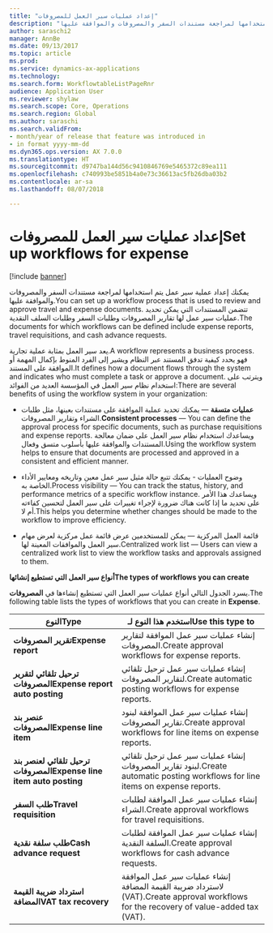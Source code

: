 ```yaml
---
title: "إعداد عمليات سير العمل للمصروفات"
description: "يمكنك إعداد عملية سير عمل يتم استخدامها لمراجعة مستندات السفر والمصروفات والموافقة عليها."
author: saraschi2
manager: AnnBe
ms.date: 09/13/2017
ms.topic: article
ms.prod: 
ms.service: dynamics-ax-applications
ms.technology: 
ms.search.form: WorkflowtableListPageRnr
audience: Application User
ms.reviewer: shylaw
ms.search.scope: Core, Operations
ms.search.region: Global
ms.author: saraschi
ms.search.validFrom:
- month/year of release that feature was introduced in
- in format yyyy-mm-dd
ms.dyn365.ops.version: AX 7.0.0
ms.translationtype: HT
ms.sourcegitcommit: d9747ba144d56c9410846769e5465372c89ea111
ms.openlocfilehash: c740993be5851b4a0e73c36613ac5fb26dba03b2
ms.contentlocale: ar-sa
ms.lasthandoff: 08/07/2018

---
```


# <a name="set-up-workflows-for-expense"></a><span data-ttu-id="22608-103">إعداد عمليات سير العمل للمصروفات</span><span class="sxs-lookup"><span data-stu-id="22608-103">Set up workflows for expense</span></span>

[!include [banner](../includes/banner.md)]

<span data-ttu-id="22608-104"> يمكنك إعداد عملية سير عمل يتم استخدامها لمراجعة مستندات السفر والمصروفات والموافقة عليها.</span><span class="sxs-lookup"><span data-stu-id="22608-104">You can set up a workflow process that is used to review and approve travel and expense documents.</span></span> <span data-ttu-id="22608-105">تتضمن المستندات التي يمكن تحديد عمليات سير عمل لها تقارير المصروفات وطلبات السفر وطلبات السلف النقدية.</span><span class="sxs-lookup"><span data-stu-id="22608-105">The documents for which workflows can be defined include expense reports, travel requisitions, and cash advance requests.</span></span>

<span data-ttu-id="22608-106">يعد سير العمل بمثابة عملية تجارية.</span><span class="sxs-lookup"><span data-stu-id="22608-106">A workflow represents a business process.</span></span> <span data-ttu-id="22608-107">فهو يحدد كيفية تدفق المستند عبر النظام ويشير إلى الفرد المنوط بإكمال المهمة أو الموافقة على المستند.</span><span class="sxs-lookup"><span data-stu-id="22608-107">It defines how a document flows through the system and indicates who must complete a task or approve a document.</span></span> <span data-ttu-id="22608-108">ويترتب على استخدام نظام سير العمل في المؤسسة العديد من الفوائد:</span><span class="sxs-lookup"><span data-stu-id="22608-108">There are several benefits of using the workflow system in your organization:</span></span>

-   <span data-ttu-id="22608-109">**عمليات متسقة** — يمكنك تحديد عملية الموافقة على مستندات بعينها، مثل طلبات الشراء وتقارير المصروفات.</span><span class="sxs-lookup"><span data-stu-id="22608-109">**Consistent processes** — You can define the approval process for specific documents, such as purchase requisitions and expense reports.</span></span> <span data-ttu-id="22608-110">ويساعدك استخدام نظام سير العمل على ضمان معالجة المستندات والموافقة عليها بأسلوب متسق وفعال.</span><span class="sxs-lookup"><span data-stu-id="22608-110">Using the workflow system helps to ensure that documents are processed and approved in a consistent and efficient manner.</span></span>

-   <span data-ttu-id="22608-111">وضوح العمليات - يمكنك تتبع حالة مثيل سير عمل معين وتاريخه ومعايير الأداء الخاصة به.</span><span class="sxs-lookup"><span data-stu-id="22608-111">Process visibility — You can track the status, history, and performance metrics of a specific workflow instance.</span></span> <span data-ttu-id="22608-112">ويساعدك هذا الأمر على تحديد ما إذا كانت هناك ضرورة لإجراء تغييرات على سير العمل لتحسين كفاءته أم لا.</span><span class="sxs-lookup"><span data-stu-id="22608-112">This helps you determine whether changes should be made to the workflow to improve efficiency.</span></span>

-   <span data-ttu-id="22608-113">قائمة العمل المركزية — يمكن للمستخدمين عرض قائمة عمل مركزية لعرض مهام سير العمل والموافقات المعينة لها.</span><span class="sxs-lookup"><span data-stu-id="22608-113">Centralized work list — Users can view a centralized work list to view the workflow tasks and approvals assigned to them.</span></span> 

<span data-ttu-id="22608-114">**أنواع سير العمل التي تستطيع إنشائها**</span><span class="sxs-lookup"><span data-stu-id="22608-114">**The types of workflows you can create**</span></span>

<span data-ttu-id="22608-115">يسرد الجدول التالي أنواع عمليات سير العمل التي تستطيع إنشاءها في **المصروفات**.</span><span class="sxs-lookup"><span data-stu-id="22608-115">The following table lists the types of workflows that you can create in **Expense**.</span></span>


|              <span data-ttu-id="22608-116"><strong>النوع</strong></span><span class="sxs-lookup"><span data-stu-id="22608-116"><strong>Type</strong></span></span>              |                   <span data-ttu-id="22608-117"><strong>استخدم هذا النوع لـ</strong></span><span class="sxs-lookup"><span data-stu-id="22608-117"><strong>Use this type to</strong></span></span>                   |
|-------------------------------------------------|-----------------------------------------------------------------------|
|         <span data-ttu-id="22608-118"><strong>تقرير المصروفات</strong></span><span class="sxs-lookup"><span data-stu-id="22608-118"><strong>Expense report</strong></span></span>         |            <span data-ttu-id="22608-119">إنشاء عمليات سير عمل الموافقة لتقارير المصروفات.</span><span class="sxs-lookup"><span data-stu-id="22608-119">Create approval workflows for expense reports.</span></span>             |
|  <span data-ttu-id="22608-120"><strong>ترحيل تلقائي لتقرير المصروفات</strong></span><span class="sxs-lookup"><span data-stu-id="22608-120"><strong>Expense report auto posting</strong></span></span>   |        <span data-ttu-id="22608-121">إنشاء عمليات سير عمل ترحيل تلقائي لتقارير المصروفات.</span><span class="sxs-lookup"><span data-stu-id="22608-121">Create automatic posting workflows for expense reports.</span></span>        |
|       <span data-ttu-id="22608-122"><strong>عنصر بند المصروفات</strong></span><span class="sxs-lookup"><span data-stu-id="22608-122"><strong>Expense line item</strong></span></span>        |     <span data-ttu-id="22608-123">إنشاء عمليات سير عمل الموافقة لبنود تقارير المصروفات.</span><span class="sxs-lookup"><span data-stu-id="22608-123">Create approval workflows for line items on expense reports.</span></span>      |
| <span data-ttu-id="22608-124"><strong>ترحيل تلقائي لعنصر بند المصروفات</strong></span><span class="sxs-lookup"><span data-stu-id="22608-124"><strong>Expense line item auto posting</strong></span></span> | <span data-ttu-id="22608-125">إنشاء عمليات سير عمل ترحيل تلقائي لبنود تقارير المصروفات.</span><span class="sxs-lookup"><span data-stu-id="22608-125">Create automatic posting workflows for line items on expense reports.</span></span> |
|       <span data-ttu-id="22608-126"><strong>طلب السفر</strong></span><span class="sxs-lookup"><span data-stu-id="22608-126"><strong>Travel requisition</strong></span></span>       |          <span data-ttu-id="22608-127">إنشاء عمليات سير عمل الموافقة لطلبات الشراء.</span><span class="sxs-lookup"><span data-stu-id="22608-127">Create approval workflows for travel requisitions.</span></span>           |
|      <span data-ttu-id="22608-128"><strong>طلب سلفة نقدية</strong></span><span class="sxs-lookup"><span data-stu-id="22608-128"><strong>Cash advance request</strong></span></span>      |         <span data-ttu-id="22608-129">إنشاء عمليات سير عمل الموافقة لطلبات السلفة النقدية.</span><span class="sxs-lookup"><span data-stu-id="22608-129">Create approval workflows for cash advance requests.</span></span>          |
|        <span data-ttu-id="22608-130"><strong>استرداد ضريبة القيمة المضافة</strong></span><span class="sxs-lookup"><span data-stu-id="22608-130"><strong>VAT tax recovery</strong></span></span>        | <span data-ttu-id="22608-131">إنشاء عمليات سير عمل الموافقة لاسترداد ضريبة القيمة المضافة (VAT).</span><span class="sxs-lookup"><span data-stu-id="22608-131">Create approval workflows for the recovery of value-added tax (VAT).</span></span>  |



